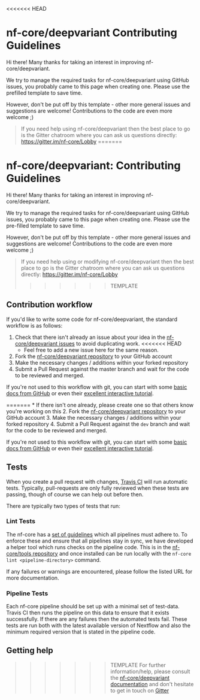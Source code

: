 <<<<<<< HEAD
# nf-core/deepvariant Contributing Guidelines

Hi there! Many thanks for taking an interest in improving nf-core/deepvariant.

We try to manage the required tasks for nf-core/deepvariant using GitHub issues, you probably came to this page when creating one. Please use the prefilled template to save time.

However, don't be put off by this template - other more general issues and suggestions are welcome! Contributions to the code are even more welcome ;)

> If you need help using nf-core/deepvariant then the best place to go is the Gitter chatroom where you can ask us questions directly: https://gitter.im/nf-core/Lobby
=======
# nf-core/deepvariant: Contributing Guidelines

Hi there! Many thanks for taking an interest in improving nf-core/deepvariant.

We try to manage the required tasks for nf-core/deepvariant using GitHub issues, you probably came to this page when creating one. Please use the pre-filled template to save time.

However, don't be put off by this template - other more general issues and suggestions are welcome! Contributions to the code are even more welcome ;)

> If you need help using or modifying nf-core/deepvariant then the best place to go is the Gitter chatroom where you can ask us questions directly: https://gitter.im/nf-core/Lobby
>>>>>>> TEMPLATE

## Contribution workflow
If you'd like to write some code for nf-core/deepvariant, the standard workflow
is as follows:

1. Check that there isn't already an issue about your idea in the
   [nf-core/deepvariant issues](https://github.com/nf-core/deepvariant/issues) to avoid
   duplicating work.
<<<<<<< HEAD
    * Feel free to add a new issue here for the same reason.
2. Fork the [nf-core/deepvariant repository](https://github.com/nf-core/deepvariant) to your GitHub account
3. Make the necessary changes / additions within your forked repository
4. Submit a Pull Request against the master branch and wait for the code to be reviewed and merged.

If you're not used to this workflow with git, you can start with some [basic docs from GitHub](https://help.github.com/articles/fork-a-repo/) or even their [excellent interactive tutorial](https://try.github.io/).

=======
    * If there isn't one already, please create one so that others know you're working on this
2. Fork the [nf-core/deepvariant repository](https://github.com/nf-core/deepvariant) to your GitHub account
3. Make the necessary changes / additions within your forked repository
4. Submit a Pull Request against the `dev` branch and wait for the code to be reviewed and merged.

If you're not used to this workflow with git, you can start with some [basic docs from GitHub](https://help.github.com/articles/fork-a-repo/) or even their [excellent interactive tutorial](https://try.github.io/).


## Tests
When you create a pull request with changes, [Travis CI](https://travis-ci.org/) will run automatic tests.
Typically, pull-requests are only fully reviewed when these tests are passing, though of course we can help out before then.

There are typically two types of tests that run:

### Lint Tests
The nf-core has a [set of guidelines](http://nf-co.re/developer_docs) which all pipelines must adhere to.
To enforce these and ensure that all pipelines stay in sync, we have developed a helper tool which runs checks on the pipeline code. This is in the [nf-core/tools repository](https://github.com/nf-core/tools) and once installed can be run locally with the `nf-core lint <pipeline-directory>` command.

If any failures or warnings are encountered, please follow the listed URL for more documentation.

### Pipeline Tests
Each nf-core pipeline should be set up with a minimal set of test-data.
Travis CI then runs the pipeline on this data to ensure that it exists successfully.
If there are any failures then the automated tests fail.
These tests are run both with the latest available version of Nextflow and also the minimum required version that is stated in the pipeline code.

## Getting help
>>>>>>> TEMPLATE
For further information/help, please consult the [nf-core/deepvariant documentation](https://github.com/nf-core/deepvariant#documentation) and don't hesitate to get in touch on [Gitter](https://gitter.im/nf-core/Lobby)
